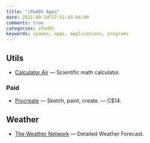 ```yaml
---
title: "iPadOS Apps"
date: 2021-09-19T17:51:43-04:00
comments: true
categories: iPadOS
keywords: ipados, apps, applications, programs
---
```


## Utils

- [Calculator Air](https://apps.apple.com/ca/app/calculator-irocks/id1173365557) — Scientific math calculator.

### Paid

- [Procreate](https://apps.apple.com/ca/app/procreate/id425073498) — Sketch, paint, create. — C$14.

## Weather

- [The Weather Network](https://apps.apple.com/ca/app/the-weather-network-for-ipad/id407173878) — Detailed Weather Forecast.
